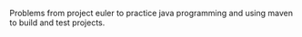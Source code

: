 Problems from project euler to practice java programming and using maven to build and test projects.
